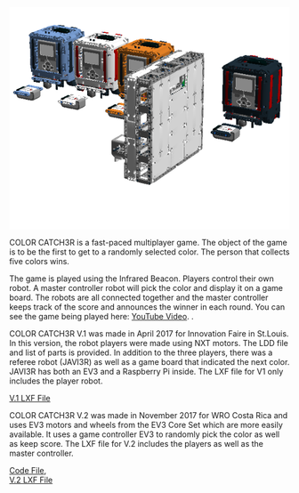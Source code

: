 
<img align="middle" height="400" src="ColorCatch3rimage.png">

COLOR CATCH3R is a fast-paced multiplayer game. The object of the game is to be the first to get to a randomly selected color. The person that collects five colors wins.

The game is played using the Infrared Beacon. Players control their own robot. A master controller robot will pick the color and display it on a game board. The robots are all connected together and the master controller keeps track of the score and announces the winner in each round.  You can see the game being played here:  <a href="https://youtu.be/XFAwqX4fy-M">YouTube Video</a>.  .

COLOR CATCH3R V.1 was made in April 2017 for Innovation Faire in St.Louis.  In this version, the robot players were made using NXT motors. The LDD file and list of parts is provided. In addition to the three players, there was a referee robot (JAVI3R) as well as a game board that indicated the next color. JAVI3R has both an EV3 and a Raspberry Pi inside. The LXF file for V1 only includes the player robot.

<a href="https://github.com/seshanbrothers/projects/blob/master/COLORCATCH3R/colorcatch3rEV3.lxf"> V.1 LXF File </a> 

COLOR CATCH3R V.2 was made in November 2017 for WRO Costa Rica and uses EV3 motors and wheels from the EV3 Core Set which are more easily available. It uses a game controller EV3 to randomly pick the color as well as keep score. The LXF file for V.2 includes the players as well as the master controller.

<a href="https://github.com/seshanbrothers/projects/blob/master/COLORCATCH3R/ColorCath3rnoJAVIER.ev3">Code File</a>,  
<a href="https://github.com/seshanbrothers/projects/blob/master/COLORCATCH3R/colorcatch3rEV3.lxf">V.2 LXF File</a> 
